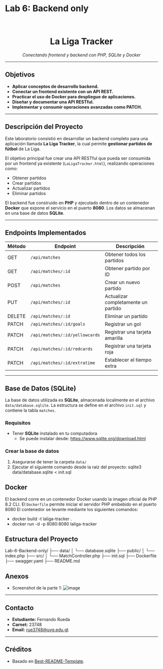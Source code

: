 # Lab 6: Backend only

<br />

<div align="center">
  <h1>La Liga Tracker</h1>
  <p><i>Conectando frontend y backend con PHP, SQLite y Docker</i></p>
</div>

---

## Objetivos

- **Aplicar conceptos de desarrollo backend.**
- **Conectar un frontend existente con un API REST.**
- **Practicar el uso de Docker para despliegue de aplicaciones.**
- **Diseñar y documentar una API RESTful.**
- **Implementar y consumir operaciones avanzadas como PATCH.**

---

## Descripción del Proyecto

Este laboratorio consistió en desarrollar un backend completo para una aplicación llamada **La Liga Tracker**, la cual permite **gestionar partidos de fútbol** de La Liga.

El objetivo principal fue crear una API RESTful que pueda ser consumida por un frontend ya existente (`LaLigaTracker.html`), realizando operaciones como:

- Obtener partidos
- Crear partidos
- Actualizar partidos
- Eliminar partidos

El backend fue construido en **PHP** y ejecutado dentro de un contenedor **Docker** que expone el servicio en el puerto **8080**. Los datos se almacenan en una base de datos **SQLite**.

---

## Endpoints Implementados

| Método | Endpoint                           | Descripción                              |
|--------|------------------------------------|------------------------------------------|
| GET    | `/api/matches`                     | Obtener todos los partidos               |
| GET    | `/api/matches/:id`                 | Obtener partido por ID                   |
| POST   | `/api/matches`                     | Crear un nuevo partido                   |
| PUT    | `/api/matches/:id`                 | Actualizar completamente un partido      |
| DELETE | `/api/matches/:id`                 | Eliminar un partido                      |
| PATCH  | `/api/matches/:id/goals`           | Registrar un gol                         |
| PATCH  | `/api/matches/:id/yellowcards`     | Registrar una tarjeta amarilla          |
| PATCH  | `/api/matches/:id/redcards`        | Registrar una tarjeta roja              |
| PATCH  | `/api/matches/:id/extratime`       | Establecer el tiempo extra              |

---

## Base de Datos (SQLite)

La base de datos utilizada es **SQLite**, almacenada localmente en el archivo `data/database.sqlite`. La estructura se define en el archivo `init.sql` y contiene la tabla `matches`.

### Requisitos

- Tener **SQLite** instalado en tu computadora
  - Se puede instalar desde: https://www.sqlite.org/download.html
 
### Crear la base de datos

1. Asegurarse de tener la carpeta `data/`
2. Ejecutar el siguiente comando desde la raíz del proyecto: sqlite3 data/database.sqlite < init.sql

## Docker

El backend corre en un contenedor Docker usando la imagen oficial de PHP 8.2 CLI. El `Dockerfile` permite iniciar el servidor PHP embebido en el puerto 8080
El contenedor se levante mediante los siguientes comandos:
- docker build -t laliga-tracker .
- docker run -d -p 8080:8080 laliga-tracker



## Estructura del Proyecto
Lab-6-Backend-only/
├── data/
│   └── database.sqlite
├── public/
│   └── index.php
├── src/
│   └── MatchController.php
├── init.sql
├── Dockerfile
├── swagger.yaml
├── README.md

## Anexos
- Screenshot de la parte 1:
![image](https://github.com/user-attachments/assets/0873b3a4-9adc-4b5e-b2f5-6c4ed845b61f)

---

## Contacto

- **Estudiante:** Fernando Rueda  
- **Carnet:** 23748  
- **Email:** rue3748@uvg.edu.gt

---

## Créditos

- Basado en [Best-README-Template](https://github.com/othneildrew/Best-README-Template).

